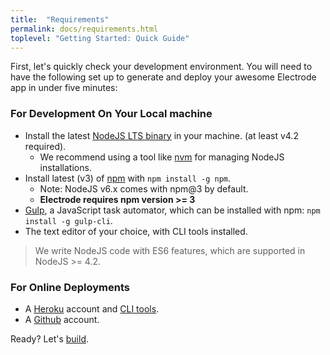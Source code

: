 ```yaml
---
title:  "Requirements"
permalink: docs/requirements.html
toplevel: "Getting Started: Quick Guide"
---
```


First, let's quickly check your development environment. You will need to have
the following set up to generate and deploy your awesome Electrode app in under
five minutes:

### For Development On Your Local machine

*   Install the latest [NodeJS LTS binary] in your machine.  (at least v4.2
    required).
    -   We recommend using a tool like [nvm] for managing NodeJS installations.
*   Install latest (v3) of [npm] with `npm install -g npm`.
    -   Note: NodeJS v6.x comes with npm@3 by default.
    -   **Electrode requires npm version >= 3**
*   [Gulp], a JavaScript task automator, which can be installed with npm: `npm
    install -g gulp-cli`.
*   The text editor of your choice, with CLI tools installed.

> We write NodeJS code with ES6 features, which are supported in NodeJS >= 4.2.

### For Online Deployments

*   A [Heroku] account and [CLI tools].
*   A [Github] account.

Ready? Let's [build].

[NodeJS LTS binary]: https://nodejs.org
[nvm]: https://github.com/creationix/nvm#install-script
[npm]: https://www.npmjs.com/
[Gulp]: https://github.com/gulpjs/gulp/blob/master/docs/getting-started.md
[Heroku]: https://signup.heroku.com/dc
[CLI tools]: https://devcenter.heroku.com/articles/heroku-command-line
[Github]: https://github.com/
[build]: build_component.html
